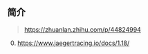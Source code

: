 
## 简介


> https://zhuanlan.zhihu.com/p/44824994

0. https://www.jaegertracing.io/docs/1.18/








